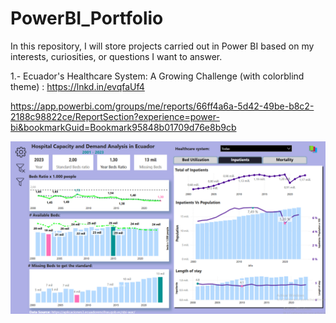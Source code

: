 # PowerBI_Portfolio
In this repository, I will store projects carried out in Power BI based on my interests, curiosities, or questions I want to answer.


1.- Ecuador's Healthcare System: A Growing Challenge (with colorblind theme) :
https://lnkd.in/evqfaUf4

https://app.powerbi.com/groups/me/reports/66ff4a6a-5d42-49be-b8c2-2188c98822ce/ReportSection?experience=power-bi&bookmarkGuid=Bookmark95848b01709d76e8b9cb

![alt text](image.png)

